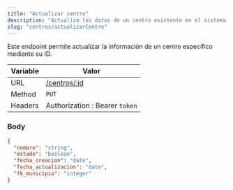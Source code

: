 ```yaml
---
title: "Actualizar centro"
description: "Actualiza los datos de un centro existente en el sistema."
slug: "centros/actualizarCentro"
---
```


Este endpoint permite actualizar la información de un centro específico mediante su ID.

| Variable | Valor                          |
|----------|--------------------------------|
| URL      | [/centros/:id](/centros/:id)   |
| Method   | `PUT`                          |
| Headers  | Authorization : Bearer `token` |

### Body

```json
{
  "nombre": "string",
  "estado": "boolean",
  "fecha_creacion": "date",
  "fecha_actualizacion": "date",
  "fk_municipio": "integer"
}
```